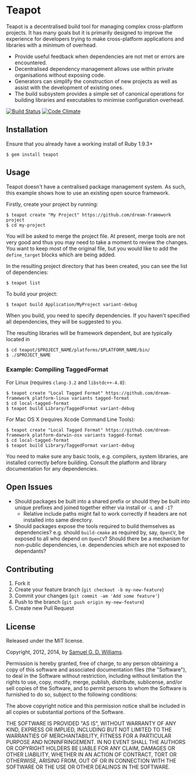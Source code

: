 # Teapot

Teapot is a decentralised build tool for managing complex cross-platform projects. It has many goals but it is primarily designed to improve the experience for developers trying to make cross-platform applications and libraries with a minimum of overhead.

- Provide useful feedback when dependencies are not met or errors are encountered.
- Decentralised dependency management allows use within private organisations without exposing code.
- Generators can simplify the construction of new projects as well as assist with the development of existing ones.
- The build subsystem provides a simple set of canonical operations for building libraries and executables to minimise configuration overhead.

[![Build Status](https://secure.travis-ci.org/ioquatix/teapot.png)](http://travis-ci.org/ioquatix/teapot)
[![Code Climate](https://codeclimate.com/github/ioquatix/teapot.png)](https://codeclimate.com/github/ioquatix/teapot)

## Installation

Ensure that you already have a working install of Ruby 1.9.3+

	$ gem install teapot

## Usage

Teapot doesn't have a centralised package management system. As such, this example shows how to use an existing open source framework.

Firstly, create your project by running:

	$ teapot create "My Project" https://github.com/dream-framework project
	$ cd my-project

You will be asked to merge the project file. At present, merge tools are not very good and thus you may need to take a moment to review the changes. You want to keep most of the original file, but you would like to add the `define_target` blocks which are being added.

In the resulting project directory that has been created, you can see the list of dependencies:

	$ teapot list

To build your project:

	$ teapot build Application/MyProject variant-debug

When you build, you need to specify dependencies. If you haven't specified all dependencies, they will be suggested to you.

The resulting libraries will be framework dependent, but are typically located in

	$ cd teapot/$PROJECT_NAME/platforms/$PLATFORM_NAME/bin/
	$ ./$PROJECT_NAME

### Example: Compiling TaggedFormat

For Linux (requires `clang-3.2` and `libstdc++-4.8`):

	$ teapot create "Local Tagged Format" https://github.com/dream-framework platform-linux variants tagged-format
	$ cd local-tagged-format
	$ teapot build Library/TaggedFormat variant-debug

For Mac OS X (requires Xcode Command Line Tools):
	
	$ teapot create "Local Tagged Format" https://github.com/dream-framework platform-darwin-osx variants tagged-format
	$ cd local-tagged-format
	$ teapot build Library/TaggedFormat variant-debug

You need to make sure any basic tools, e.g. compilers, system libraries, are installed correctly before building. Consult the platform and library documentation for any dependencies.

## Open Issues

- Should packages be built into a shared prefix or should they be built into unique prefixes and joined together either via install or `-L` and `-I`?
	- Relative include paths might fail to work correctly if headers are not installed into same directory.
- Should packages expose the tools required to build themselves as dependencies? e.g. should `build-cmake` as required by, say, `OpenCV`, be exposed to all who depend on `OpenCV`? Should there be a mechanism for non-public dependencies, i.e. dependencies which are not exposed to dependants?

## Contributing

1. Fork it
2. Create your feature branch (`git checkout -b my-new-feature`)
3. Commit your changes (`git commit -am 'Add some feature'`)
4. Push to the branch (`git push origin my-new-feature`)
5. Create new Pull Request

## License

Released under the MIT license.

Copyright, 2012, 2014, by [Samuel G. D. Williams](http://www.codeotaku.com/samuel-williams).

Permission is hereby granted, free of charge, to any person obtaining a copy
of this software and associated documentation files (the "Software"), to deal
in the Software without restriction, including without limitation the rights
to use, copy, modify, merge, publish, distribute, sublicense, and/or sell
copies of the Software, and to permit persons to whom the Software is
furnished to do so, subject to the following conditions:

The above copyright notice and this permission notice shall be included in
all copies or substantial portions of the Software.

THE SOFTWARE IS PROVIDED "AS IS", WITHOUT WARRANTY OF ANY KIND, EXPRESS OR
IMPLIED, INCLUDING BUT NOT LIMITED TO THE WARRANTIES OF MERCHANTABILITY,
FITNESS FOR A PARTICULAR PURPOSE AND NONINFRINGEMENT. IN NO EVENT SHALL THE
AUTHORS OR COPYRIGHT HOLDERS BE LIABLE FOR ANY CLAIM, DAMAGES OR OTHER
LIABILITY, WHETHER IN AN ACTION OF CONTRACT, TORT OR OTHERWISE, ARISING FROM,
OUT OF OR IN CONNECTION WITH THE SOFTWARE OR THE USE OR OTHER DEALINGS IN
THE SOFTWARE.
